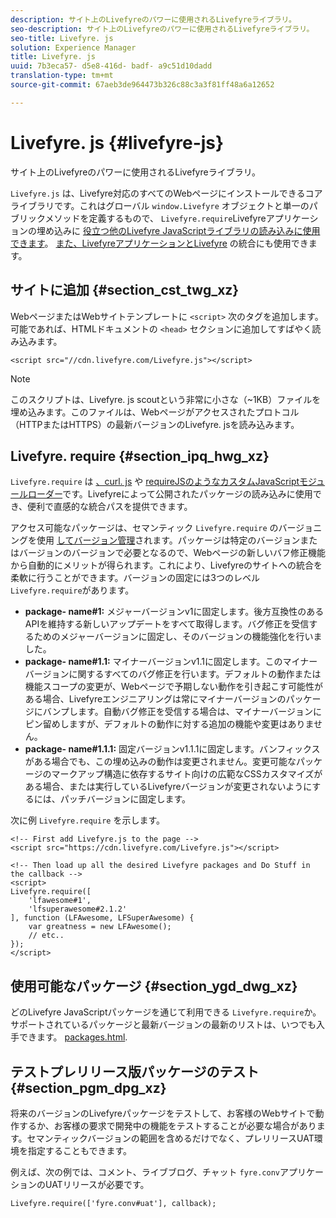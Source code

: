 ```yaml
---
description: サイト上のLivefyreのパワーに使用されるLivefyreライブラリ。
seo-description: サイト上のLivefyreのパワーに使用されるLivefyreライブラリ。
seo-title: Livefyre. js
solution: Experience Manager
title: Livefyre. js
uuid: 7b3eca57- d5e8-416d- badf- a9c51d10dadd
translation-type: tm+mt
source-git-commit: 67aeb3de964473b326c88c3a3f81ff48a6a12652

---
```



# Livefyre. js {#livefyre-js}

サイト上のLivefyreのパワーに使用されるLivefyreライブラリ。

`Livefyre.js` は、Livefyre対応のすべてのWebページにインストールできるコアライブラリです。これはグローバル `window.Livefyre` オブジェクトと単一のパブリックメソッドを定義するもので、 `Livefyre.require`Livefyreアプリケーションの埋め込みに [役立つ他のLivefyre JavaScriptライブラリの読み込みに使用できます](/help/implementation/c-getting-started/c-implementation-process/c-using-livefyre.js-to-create-customize-and-use-apps-on-your-site.md)。 [また、LivefyreアプリケーションとLivefyre](/help/implementation/t-about-identity-integration/t-about-identity-integration.md) の統合にも使用できます。

## サイトに追加 {#section_cst_twg_xz}

WebページまたはWebサイトテンプレートに `<script>` 次のタグを追加します。可能であれば、HTMLドキュメントの `<head>` セクションに追加してすばやく読み込みます。

```
<script src="//cdn.livefyre.com/Livefyre.js"></script>
```

>[!NOTE]
>
>このスクリプトは、Livefyre. js scoutという非常に小さな（~1KB）ファイルを埋め込みます。このファイルは、Webページがアクセスされたプロトコル（HTTPまたはHTTPS）の最新バージョンのLivefyre. jsを読み込みます。

## Livefyre. require {#section_ipq_hwg_xz}

`Livefyre.require` は [、curl. js](https://github.com/cujojs/curl) や [requireJSのようなカスタムJavaScriptモジュールローダー](https://requirejs.org/)です。Livefyreによって公開されたパッケージの読み込みに使用でき、便利で直感的な統合パスを提供できます。

アクセス可能なパッケージは、セマンティック `Livefyre.require` のバージョニングを使用 [してバージョン管理](https://semver.org/)されます。パッケージは特定のバージョンまたはバージョンのバージョンで必要となるので、Webページの新しいバフ修正機能から自動的にメリットが得られます。これにより、Livefyreのサイトへの統合を柔軟に行うことができます。バージョンの固定には3つのレベル `Livefyre.require`があります。

* **package- name#1:** メジャーバージョンv1に固定します。後方互換性のあるAPIを維持する新しいアップデートをすべて取得します。バグ修正を受信するためのメジャーバージョンに固定し、そのバージョンの機能強化を行いました。
* **package- name#1.1:** マイナーバージョンv1.1に固定します。このマイナーバージョンに関するすべてのバグ修正を行います。デフォルトの動作または機能スコープの変更が、Webページで予期しない動作を引き起こす可能性がある場合、Livefyreエンジニアリングは常にマイナーバージョンのパッケージにバンプします。自動バグ修正を受信する場合は、マイナーバージョンにピン留めしますが、デフォルトの動作に対する追加の機能や変更はありません。
* **package- name#1.1.1:** 固定バージョンv1.1.1に固定します。バンフィックスがある場合でも、この埋め込みの動作は変更されません。変更可能なパッケージのマークアップ構造に依存するサイト向けの広範なCSSカスタマイズがある場合、または実行しているLivefyreバージョンが変更されないようにするには、パッチバージョンに固定します。

次に例 `Livefyre.require` を示します。

```
<!-- First add Livefyre.js to the page --> 
<script src="https://cdn.livefyre.com/Livefyre.js"></script> 
  
<!-- Then load up all the desired Livefyre packages and Do Stuff in the callback --> 
<script> 
Livefyre.require([ 
    'lfawesome#1', 
    'lfsuperawesome#2.1.2' 
], function (LFAwesome, LFSuperAwesome) { 
    var greatness = new LFAwesome(); 
    // etc.. 
}); 
</script>
```

## 使用可能なパッケージ {#section_ygd_dwg_xz}

どのLivefyre JavaScriptパッケージを通じて利用できる `Livefyre.require`か。サポートされているパッケージと最新バージョンの最新のリストは、いつでも入手できます。 [packages.html](https://cdn.livefyre.com/packages.html).

## テストプレリリース版パッケージのテスト {#section_pgm_dpg_xz}

将来のバージョンのLivefyreパッケージをテストして、お客様のWebサイトで動作するか、お客様の要求で開発中の機能をテストすることが必要な場合があります。セマンティックバージョンの範囲を含めるだけでなく、プレリリースUAT環境を指定することもできます。

例えば、次の例では、コメント、ライブブログ、チャット `fyre.conv`アプリケーションのUATリリースが必要です。

```
Livefyre.require(['fyre.conv#uat'], callback); 
```
